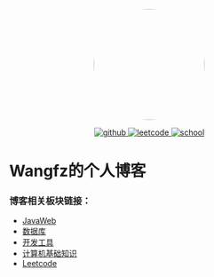 <p align="center">
	<img src="https://avatars.githubusercontent.com/u/67213673?s…00&u=3b8c23a0ef14ad94e8eaa60925f41fbbbd47f73d&v=4" style="width: 200px; border-radius: 50%">
</p>

<p align="center">
  <a href="https://github.com/WoolleyChrist">
    <img src="https://img.shields.io/badge/github-wangfz-blueviolet.svg" alt="github">
  </a>
  <a href="https://leetcode-cn.com/u/wangfz1112/">
    <img src="https://img.shields.io/badge/leetcode-wangfz-brightgreen.svg" alt="leetcode">
  </a>
  <a href="https://www.uestc.edu.cn/">
    <img src="https://img.shields.io/badge/school-uestc-important.svg" alt="school">
  </a>
</p>

# Wangfz的个人博客

### 博客相关板块链接：

- [JavaWeb](https://github.com/WoolleyChrist/myblog/projects/1)
- [数据库](https://github.com/WoolleyChrist/myblog/projects/2)
- [开发工具](https://github.com/WoolleyChrist/myblog/projects/4)
- [计算机基础知识](https://github.com/WoolleyChrist/myblog/projects/3)
- [Leetcode](https://github.com/WoolleyChrist/myblog/projects/5)
